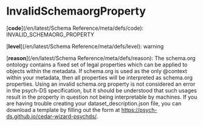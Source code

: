 # InvalidSchemaorgProperty

[**code**](/en/latest/Schema Reference/meta/defs/code): INVALID_SCHEMAORG_PROPERTY

[**level**](/en/latest/Schema Reference/meta/defs/level): warning

[**reason**](/en/latest/Schema Reference/meta/defs/reason): The schema.org ontology contains a fixed set of legal properties which can be applied to objects within the metadata. If schema.org is used as the only @context within your metadata, then all properties will be interpreted as schema.org properties. Using an invalid schema.org property is not considered an error in the psych-DS specification, but it should be understood that such usages result in the property in question not being interpretable by machines. If you are having trouble creating your dataset_description.json file, you can download a template by filling out the form at https://psych-ds.github.io/cedar-wizard-psychds/.